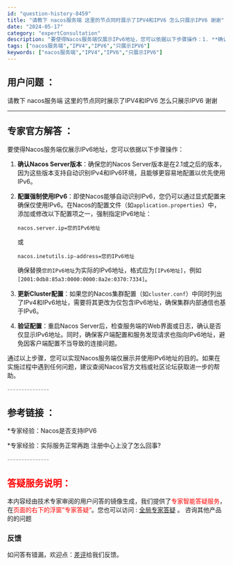 ```yaml
---
id: "question-history-8459"
title: "请教下 nacos服务端 这里的节点同时展示了IPV4和IPV6 怎么只展示IPV6 谢谢"
date: "2024-05-17"
category: "expertConsultation"
description: "要使得Nacos服务端仅展示IPv6地址，您可以依据以下步骤操作：1. **确认Nacos Server版本**：确保您的Nacos Server版本是在2.1或之后的版本，因为这些版本支持自动识别IPv4和IPv6环境，且能够更容易地配置以优先使用IPv6。2. **配置强制使用IPv6**：即使"
tags: ["nacos服务端","IPV4","IPV6","只展示IPV6"]
keywords: ["nacos服务端","IPV4","IPV6","只展示IPV6"]
---
```


## 用户问题 ： 
 请教下 nacos服务端 这里的节点同时展示了IPV4和IPV6 怎么只展示IPV6 谢谢  

---------------
## 专家官方解答 ：

要使得Nacos服务端仅展示IPv6地址，您可以依据以下步骤操作：

1. **确认Nacos Server版本**：确保您的Nacos Server版本是在2.1或之后的版本，因为这些版本支持自动识别IPv4和IPv6环境，且能够更容易地配置以优先使用IPv6。

2. **配置强制使用IPv6**：即使Nacos能够自动识别IPv6，您仍可以通过显式配置来确保仅使用IPv6。在Nacos的配置文件（如`application.properties`）中，添加或修改以下配置项之一，强制指定IPv6地址：
   ```
   nacos.server.ip=您的IPv6地址
   ```
   或
   ```
   nacos.inetutils.ip-address=您的IPv6地址
   ```
   确保替换`您的IPv6地址`为实际的IPv6地址，格式应为`[IPv6地址]`，例如`[2001:0db8:85a3:0000:0000:8a2e:0370:7334]`。

3. **更新Cluster配置**：如果您的Nacos集群配置（如`cluster.conf`）中同时列出了IPv4和IPv6地址，需要将其更改为仅包含IPv6地址，确保集群内部通信也基于IPv6。

4. **验证配置**：重启Nacos Server后，检查服务端的Web界面或日志，确认是否仅显示IPv6地址。同时，确保客户端配置和服务发现请求也指向IPv6地址，避免因客户端配置不当导致的连接问题。

通过以上步骤，您可以实现Nacos服务端仅展示并使用IPv6地址的目的。如果在实施过程中遇到任何问题，建议查阅Nacos官方文档或社区论坛获取进一步的帮助。


<font color="#949494">---------------</font> 


## 参考链接 ：

*专家经验：Nacos是否支持IPV6 
 
 *专家经验：实际服务正常再跑 注册中心上没了怎么回事? 


 <font color="#949494">---------------</font> 
 


## <font color="#FF0000">答疑服务说明：</font> 

本内容经由技术专家审阅的用户问答的镜像生成，我们提供了<font color="#FF0000">专家智能答疑服务</font>，在<font color="#FF0000">页面的右下的浮窗”专家答疑“</font>。您也可以访问 : [全局专家答疑](https://answer.opensource.alibaba.com/docs/intro) 。 咨询其他产品的的问题

### 反馈
如问答有错漏，欢迎点：[差评](https://ai.nacos.io/user/feedbackByEnhancerGradePOJOID?enhancerGradePOJOId=13676)给我们反馈。

